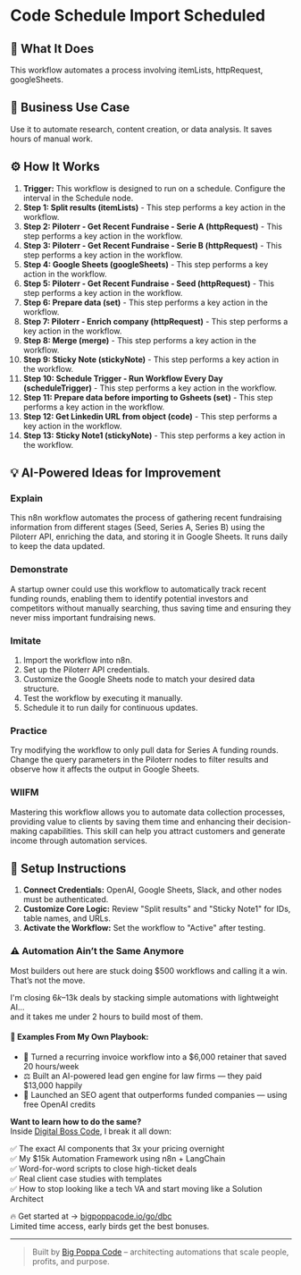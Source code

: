 # Code Schedule Import Scheduled

## 🚀 What It Does
This workflow automates a process involving itemLists, httpRequest, googleSheets.

## 💼 Business Use Case
Use it to automate research, content creation, or data analysis. It saves hours of manual work.

## ⚙️ How It Works
1.  **Trigger:** This workflow is designed to run on a schedule. Configure the interval in the Schedule node.
2. **Step 1: Split results (itemLists)** - This step performs a key action in the workflow.
3. **Step 2: Piloterr - Get Recent Fundraise - Serie A (httpRequest)** - This step performs a key action in the workflow.
4. **Step 3: Piloterr - Get Recent Fundraise - Serie B (httpRequest)** - This step performs a key action in the workflow.
5. **Step 4: Google Sheets (googleSheets)** - This step performs a key action in the workflow.
6. **Step 5: Piloterr - Get Recent Fundraise - Seed (httpRequest)** - This step performs a key action in the workflow.
7. **Step 6: Prepare data (set)** - This step performs a key action in the workflow.
8. **Step 7: Piloterr - Enrich company (httpRequest)** - This step performs a key action in the workflow.
9. **Step 8: Merge (merge)** - This step performs a key action in the workflow.
10. **Step 9: Sticky Note (stickyNote)** - This step performs a key action in the workflow.
11. **Step 10: Schedule Trigger - Run Workflow Every Day (scheduleTrigger)** - This step performs a key action in the workflow.
12. **Step 11: Prepare data before importing to Gsheets (set)** - This step performs a key action in the workflow.
13. **Step 12: Get Linkedin URL from object (code)** - This step performs a key action in the workflow.
14. **Step 13: Sticky Note1 (stickyNote)** - This step performs a key action in the workflow.

## 💡 AI-Powered Ideas for Improvement
### Explain
This n8n workflow automates the process of gathering recent fundraising information from different stages (Seed, Series A, Series B) using the Piloterr API, enriching the data, and storing it in Google Sheets. It runs daily to keep the data updated.

### Demonstrate
A startup owner could use this workflow to automatically track recent funding rounds, enabling them to identify potential investors and competitors without manually searching, thus saving time and ensuring they never miss important fundraising news.

### Imitate
1. Import the workflow into n8n.
2. Set up the Piloterr API credentials.
3. Customize the Google Sheets node to match your desired data structure.
4. Test the workflow by executing it manually.
5. Schedule it to run daily for continuous updates.

### Practice
Try modifying the workflow to only pull data for Series A funding rounds. Change the query parameters in the Piloterr nodes to filter results and observe how it affects the output in Google Sheets.

### WIIFM
Mastering this workflow allows you to automate data collection processes, providing value to clients by saving them time and enhancing their decision-making capabilities. This skill can help you attract customers and generate income through automation services.

## 🔧 Setup Instructions
1. **Connect Credentials:** OpenAI, Google Sheets, Slack, and other nodes must be authenticated.
2. **Customize Core Logic:** Review "Split results" and "Sticky Note1" for IDs, table names, and URLs.
3. **Activate the Workflow:** Set the workflow to "Active" after testing.

### ⚠️ Automation Ain’t the Same Anymore

Most builders out here are stuck doing $500 workflows and calling it a win.  
That’s not the move.  

I'm closing $6k–$13k deals by stacking simple automations with lightweight AI...  
and it takes me under 2 hours to build most of them.

#### 🧠 Examples From My Own Playbook:
- 🔁 Turned a recurring invoice workflow into a $6,000 retainer that saved 20 hours/week  
- ⚖️ Built an AI-powered lead gen engine for law firms — they paid $13,000 happily  
- 🚀 Launched an SEO agent that outperforms funded companies — using free OpenAI credits  

**Want to learn how to do the same?**  
Inside [Digital Boss Code](https://bigpoppacode.io/go/dbc), I break it all down:

✅ The exact AI components that 3x your pricing overnight  
✅ My $15k Automation Framework using n8n + LangChain  
✅ Word-for-word scripts to close high-ticket deals  
✅ Real client case studies with templates  
✅ How to stop looking like a tech VA and start moving like a Solution Architect  

🔥 Get started at → [bigpoppacode.io/go/dbc](https://bigpoppacode.io/go/dbc)  
Limited time access, early birds get the best bonuses.

---
> Built by [Big Poppa Code](https://bigpoppacode.io) – architecting automations that scale people, profits, and purpose.
